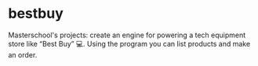 # bestbuy
Masterschool's projects: create an engine for powering a tech equipment store like “Best Buy” 💻. Using the program you can list products and make an order.

